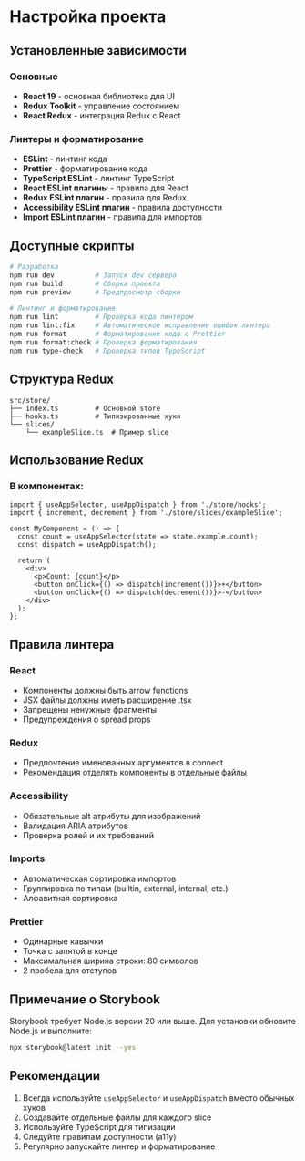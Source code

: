 # Настройка проекта

## Установленные зависимости

### Основные

- **React 19** - основная библиотека для UI
- **Redux Toolkit** - управление состоянием
- **React Redux** - интеграция Redux с React

### Линтеры и форматирование

- **ESLint** - линтинг кода
- **Prettier** - форматирование кода
- **TypeScript ESLint** - линтинг TypeScript
- **React ESLint плагины** - правила для React
- **Redux ESLint плагин** - правила для Redux
- **Accessibility ESLint плагин** - правила доступности
- **Import ESLint плагин** - правила для импортов

## Доступные скрипты

```bash
# Разработка
npm run dev          # Запуск dev сервера
npm run build        # Сборка проекта
npm run preview      # Предпросмотр сборки

# Линтинг и форматирование
npm run lint         # Проверка кода линтером
npm run lint:fix     # Автоматическое исправление ошибок линтера
npm run format       # Форматирование кода с Prettier
npm run format:check # Проверка форматирования
npm run type-check   # Проверка типов TypeScript
```

## Структура Redux

```
src/store/
├── index.ts         # Основной store
├── hooks.ts         # Типизированные хуки
└── slices/
    └── exampleSlice.ts  # Пример slice
```

## Использование Redux

### В компонентах:

```tsx
import { useAppSelector, useAppDispatch } from './store/hooks';
import { increment, decrement } from './store/slices/exampleSlice';

const MyComponent = () => {
  const count = useAppSelector(state => state.example.count);
  const dispatch = useAppDispatch();

  return (
    <div>
      <p>Count: {count}</p>
      <button onClick={() => dispatch(increment())}>+</button>
      <button onClick={() => dispatch(decrement())}>-</button>
    </div>
  );
};
```

## Правила линтера

### React

- Компоненты должны быть arrow functions
- JSX файлы должны иметь расширение .tsx
- Запрещены ненужные фрагменты
- Предупреждения о spread props

### Redux

- Предпочтение именованных аргументов в connect
- Рекомендация отделять компоненты в отдельные файлы

### Accessibility

- Обязательные alt атрибуты для изображений
- Валидация ARIA атрибутов
- Проверка ролей и их требований

### Imports

- Автоматическая сортировка импортов
- Группировка по типам (builtin, external, internal, etc.)
- Алфавитная сортировка

### Prettier

- Одинарные кавычки
- Точка с запятой в конце
- Максимальная ширина строки: 80 символов
- 2 пробела для отступов

## Примечание о Storybook

Storybook требует Node.js версии 20 или выше. Для установки обновите Node.js и выполните:

```bash
npx storybook@latest init --yes
```

## Рекомендации

1. Всегда используйте `useAppSelector` и `useAppDispatch` вместо обычных хуков
2. Создавайте отдельные файлы для каждого slice
3. Используйте TypeScript для типизации
4. Следуйте правилам доступности (a11y)
5. Регулярно запускайте линтер и форматирование
